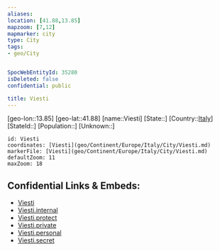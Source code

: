 ```yaml
---
aliases: 
location: [41.88,13.85]
mapzoom: [7,12] 
mapmarker: city 
type: City
tags:
- geo/City


SpocWebEntityId: 35280
isDeleted: false
confidential: public

title: Viesti
---
```

[geo-lon::13.85]
[geo-lat::41.88]
[name::Viesti]
[State::]
[Country::[Italy](geo/Continent/Europe/Italy.md)]
[StateId::]
[Population::]
[Unknown::]


```leaflet
id: Viesti
coordinates: [Viesti](geo/Continent/Europe/Italy/City/Viesti.md)
markerFile: [Viesti](geo/Continent/Europe/Italy/City/Viesti.md)
defaultZoom: 11 
maxZoom: 18
```


## Confidential Links & Embeds: 
- [Viesti](../../../../../../_public/geo/Continent/Europe/Italy/City/Viesti.md) 
- [Viesti.internal](../../../../../../_internal/geo/Continent/Europe/Italy/City/Viesti.internal.md) 
- [Viesti.protect](../../../../../../_protect/geo/Continent/Europe/Italy/City/Viesti.protect.md) 
- [Viesti.private](../../../../../../_private/geo/Continent/Europe/Italy/City/Viesti.private.md) 
- [Viesti.personal](../../../../../../_personal/geo/Continent/Europe/Italy/City/Viesti.personal.md) 
- [Viesti.secret](../../../../../../_secret/geo/Continent/Europe/Italy/City/Viesti.secret.md) 
